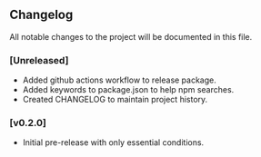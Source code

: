 ## Changelog
All notable changes to the project will be documented in this file.

### [Unreleased]
- Added github actions workflow to release package.
- Added keywords to package.json to help npm searches.
- Created CHANGELOG to maintain project history.

### [v0.2.0]
- Initial pre-release with only essential conditions.
